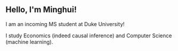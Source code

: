 ## Hello, I'm Minghui!

I am an incoming MS student at Duke University! 

I study Economics (indeed causal inference) and Computer Science (machine learning).

<!---
zhuminghui17/zhuminghui17 is a ✨ special ✨ repository because its `README.md` (this file) appears on your GitHub profile.
You can click the Preview link to take a look at your changes.
--->
